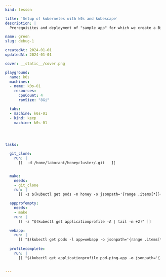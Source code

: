 ```yaml
---
kind: lesson

title: 'Setup of kubernetes with k0s and kubescape'
description: |
  Prerequisites and deployment of "sample app" for which we create a Bill of Behaviour

name: green
slug: debug-1

createdAt: 2024-01-01
updatedAt: 2024-01-01

cover: __static__/cover.png

playground:
  name: k0s
  machines:
  - name: k0s-01
    resources:
      cpuCount: 4
      ramSize: "8Gi"

  tabs:
  - machine: k0s-01
  - kind: kexp
    machine: k0s-01
  



tasks:

  git_clone:
    run: |
      [[  -d /home/laborant/honeycluster/.git   ]]


  make:
    needs:
    - git_clone
    run: |
      [[ -z $(kubectl get pods -n honey -o jsonpath='{range .items[*]}{.status.conditions[?(@.type=="Ready")].status}{"\n"}{end}' | grep -v True) && "$(sleep 45 && kubectl get namespace honey -o jsonpath='{.status.phase}')"=="Active"  ]]

  appprofempty:
    needs:
    - make
    run: |
      [[ -z "$(kubectl get applicationprofile -A | tail -n +2)" ]]

  webapp:
    run: |
      [[ "$(kubectl get pods -l app=webapp -o jsonpath='{range .items[*]}{.status.conditions[?(@.type=="Ready")].status}{"\n"}{end}')" == "True"  ]]
  
  profilecomplete:
    run: |
      [[ "$(kubectl get applicationprofile pod-ping-app -o jsonpath='{.metadata.annotations.kubescape\.io/status}')" == "completed" ]]


---
```


